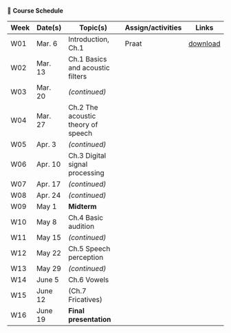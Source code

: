 🌱 **Course Schedule**

| Week | Date(s) | Topic(s) | Assign/activities | Links |
|------|------|----------|--------|-------|
|  W01    | Mar. 6     |Introduction, Ch.1| Praat       | [download](https://www.fon.hum.uva.nl/praat/)      |
|  W02    | Mar. 13 | Ch.1 Basics and acoustic filters |        |       |
|  W03    | Mar. 20 | _(continued)_         |        |       |
|  W04    | Mar. 27 | Ch.2 The acoustic theory of speech |        |       |
|  W05    | Apr. 3 | _(continued)_ |        |       |
|  W06    | Apr. 10 |  Ch.3 Digital signal processing |        |       |
|  W07    | Apr. 17 |  _(continued)_ |        |       |
|  W08    | Apr. 24 | _(continued)_  |        |       |
|  W09    | May 1 | **Midterm** |        |       |
|  W10    | May 8 |   Ch.4 Basic audition |        |       |
|  W11    | May 15 | _(continued)_ |        |       |
|  W12    | May 22 | Ch.5 Speech perception |        |       |
|  W13    | May 29 | _(continued)_  |        |       |
|  W14    | June 5 | Ch.6 Vowels  |        |       |
|  W15    | June 12 | (Ch.7 Fricatives) |        |       |
|  W16    | June 19 |**Final presentation** |        |       |
